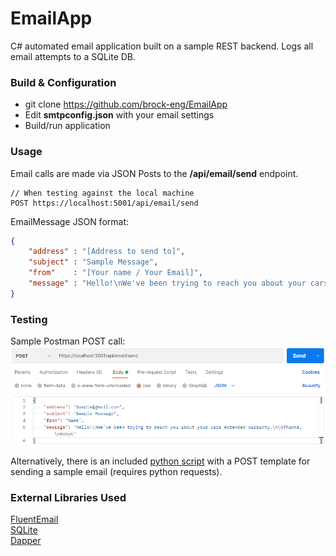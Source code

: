 # EmailApp

C# automated email application built on a sample REST backend.  Logs all email attempts to a SQLite DB.

### Build & Configuration
- git clone https://github.com/brock-eng/EmailApp  
- Edit <strong>smtpconfig.json</strong> with your email settings 
- Build/run application

### Usage
Email calls are made via JSON Posts to the <strong>/api/email/send</strong> endpoint.
```
// When testing against the local machine
POST https://localhost:5001/api/email/send
```

EmailMessage JSON format:
```json
{
    "address" : "[Address to send to]",
    "subject" : "Sample Message",
    "from"    : "[Your name / Your Email]",
    "message" : "Hello!\nWe've been trying to reach you about your cars extended warranty.\n\nThanks,\nRobot",
}
```


### Testing
Sample Postman POST call:
<img src="https://github.com/brock-eng/EmailApp/blob/main/img/postman_preview.png">

Alternatively, there is an included <a href="https://github.com/brock-eng/EmailApp/blob/main/restcall.py">python script</a> with a POST template for sending a sample email (requires python requests).
  


### External Libraries Used
<a href="https://github.com/lukencode/FluentEmail">FluentEmail</a><br>
<a href="https://www.sqlite.org/index.html">SQLite</a><br>
<a href="https://github.com/DapperLib/Dapper">Dapper</a>

